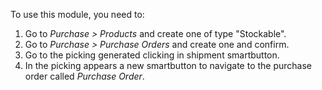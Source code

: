 To use this module, you need to:

1.  Go to *Purchase \> Products* and create one of type "Stockable".
2.  Go to *Purchase \> Purchase Orders* and create one and confirm.
3.  Go to the picking generated clicking in shipment smartbutton.
4.  In the picking appears a new smartbutton to navigate to the purchase
    order called *Purchase Order*.
